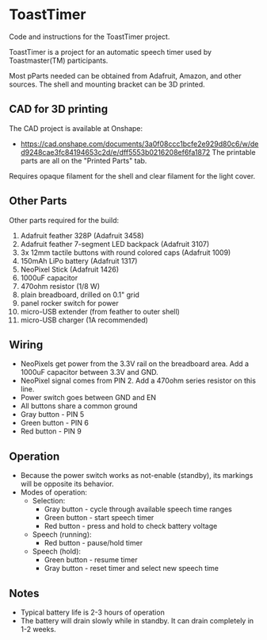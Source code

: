# ToastTimer
Code and instructions for the ToastTimer project.

ToastTimer is a project for an automatic speech timer used by Toastmaster(TM) participants.

Most pParts needed can be obtained from Adafruit, Amazon, and other sources.
The shell and mounting bracket can be 3D printed.

## CAD for 3D printing
The CAD project is available at Onshape:
   * https://cad.onshape.com/documents/3a0f08ccc1bcfe2e929d80c6/w/ded9248cae3fc84194653c2d/e/dff5553b0216208ef6fa1872
The printable parts are all on the "Printed Parts" tab.

Requires opaque filament for the shell and clear filament for the light cover.

## Other Parts
Other parts required for the build:
   1. Adafruit feather 328P (Adafruit 3458)
   1. Adafruit feather 7-segment LED backpack (Adafruit 3107)
   1. 3x 12mm tactile buttons with round colored caps (Adafruit 1009)
   1. 150mAh LiPo battery (Adafruit 1317)
   1. NeoPixel Stick (Adafruit 1426)
   1. 1000uF capacitor
   1. 470ohm resistor (1/8 W)
   1. plain breadboard, drilled on 0.1" grid
   1. panel rocker switch for power
   1. micro-USB extender (from feather to outer shell)
   1. micro-USB charger (1A recommended)

## Wiring
   * NeoPixels get power from the 3.3V rail on the breadboard area.  Add a 1000uF capacitor between 3.3V and GND.
   * NeoPixel signal comes from PIN 2. Add a 470ohm series resistor on this line.
   * Power switch goes between GND and EN
   * All buttons share a common ground
   * Gray button - PIN 5
   * Green button - PIN 6
   * Red button - PIN 9

## Operation
   * Because the power switch works as not-enable (standby), its markings will be opposite its behavior.
   * Modes of operation:
      * Selection:
         * Gray button - cycle through available speech time ranges
         * Green button - start speech timer
         * Red button - press and hold to check battery voltage
      * Speech (running):
         * Red button - pause/hold timer
      * Speech (hold):
         * Green button - resume timer
         * Gray button - reset timer and select new speech time

## Notes
   * Typical battery life is 2-3 hours of operation
   * The battery will drain slowly while in standby.  It can drain completely in 1-2 weeks.
